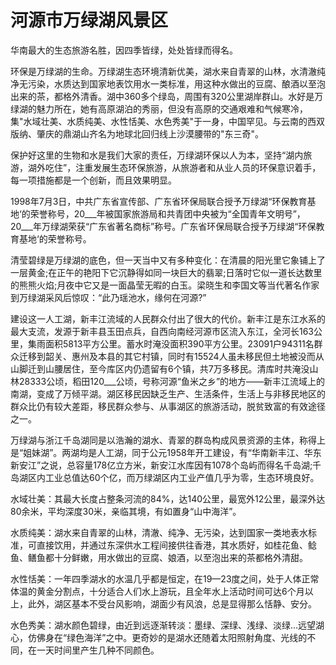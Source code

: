 # 河源市万绿湖风景区  
华南最大的生态旅游名胜，因四季皆绿，处处皆绿而得名。  

环保是万绿湖的生命。万绿湖生态环境清新优美，湖水来自青翠的山林，水清澈纯净无污染，水质达到国家地表饮用水一类标准，用这种水做出的豆腐、酿酒以至泡出来的茶，都格外清香。湖中360多个绿岛，周围有320公里湖岸群山。水好是万绿湖的魅力所在，她有高原湖泊的秀丽，但没有高原的交通艰难和气候寒冷，集"水域壮美、水质纯美、水性恬美、水色秀美"于一身，中国罕见。与云南的西双版纳、肇庆的鼎湖山齐名为地球北回归线上沙漠腰带的"东三奇"。  

保护好这里的生物和水是我们大家的责任，万绿湖环保以人为本，坚持“湖内旅游，湖外吃住”，注重发展生态环保旅游，从旅游者和从业人员的环保意识着手，每一项措施都是一个创新，而且效果明显。  

1998年7月3日，中共广东省宣传部、广东省环保局联合授予万绿湖“环保教育基地‘的荣誉称号，20___年被国家旅游局和共青团中央被为“全国青年文明号”，20___年万绿湖荣获“广东省著名商标”称号。广东省环保局联合授予万绿湖“环保教育基地‘的荣誉称号。  

清莹碧绿是万绿湖的底色，但一天当中又有多种变化：在清晨的阳光里它象铺上了一层黄金;在正午的艳阳下它沉静得如同一块巨大的翡翠;日落时它似一道长达数里的熊熊火焰;月夜中它又是一面晶莹无暇的白玉。梁晓生和李国文等当代著名作家到万绿湖采风后惊叹：“此乃瑶池水，缘何在河源?”  

建设这一人工湖，新丰江流域的人民群众付出了很大的代价。新丰江是东江水系的最大支流，发源于新丰县玉田点兵，自西向南经河源市区流入东江，全河长163公里，集雨面积5813平方公里。蓄水时淹没面积390平方公里。23091户94311名群众迁移到韶关、惠州及本县的其它村镇，同时有15524人虽未移民但土地被没而从山脚迁到山腰居住，至今库区内仍遗留有6个镇，共7万多移民。清库时共淹没山林28333公顷，稻田120___公顷，号称河源“鱼米之乡”的地方——新丰江流域上的南湖，变成了万倾平湖。湖区移民因缺乏生产、生活条件，生活上与非移民地区的群众比仍有较大差距，移民群众参与、从事湖区的旅游活动，脱贫致富的有效途径之一。  

万绿湖与浙江千岛湖同是以浩瀚的湖水、青翠的群岛构成风景资源的主体，称得上是“姐妹湖”。两湖均是人工湖，同于公元1958年开工建设，有“华南新丰江、华东新安江”之说，总容量178亿立方米，新安江水库因有1078个岛屿而得名千岛湖;千岛湖区内工业总值达60个亿，而万绿湖区内工业产值几乎为零，生态环境良好。  

水域壮美：其最大长度占整条河流的84%，达140公里，最宽外12公里，最深外达80余米，平均深度30米，亲临其境，有如置身“山中海洋”。  

水质纯美：湖水来自青翠的山林，清澈、纯净、无污染，达到国家一类地表水标准，可直接饮用，并通过东深供水工程间接供往香港，其水质好，如桂花鱼、鲶鱼、鳝鱼都十分鲜嫩，用水做出的豆腐、娘酒，以至泡出来的茶都格外清甜。  

水性恬美：一年四季湖水的水温几乎都是恒定，在19—23度之间，处于人体正常体温的黄金分割点，十分适合人们水上游玩，且全年水上活动时间可达6个月以上，此外，湖区基本不受台风影响，湖面少有风浪，总是显得那么恬静、安分。  

水色秀美：湖水颜色碧绿，由近到远逐渐转淡：墨绿、深绿、浅绿、淡绿…远望湖心，仿佛身在“绿色海洋”之中。更奇妙的是湖水还随着太阳照射角度、光线的不同，在一天时间里产生几种不同颜色。  